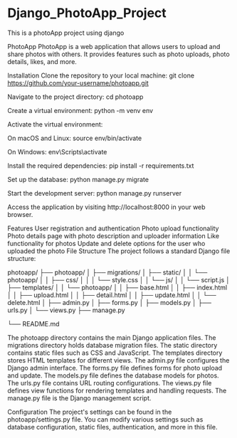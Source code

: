# Django_PhotoApp_Project
This is a photoApp project using django

PhotoApp
PhotoApp is a web application that allows users to upload and share photos with others. It provides features such as photo uploads, photo details, likes, and more.

Installation
Clone the repository to your local machine:
git clone https://github.com/your-username/photoapp.git


Navigate to the project directory:
cd photoapp

Create a virtual environment:
python -m venv env

Activate the virtual environment:

On macOS and Linux:
source env/bin/activate

On Windows:
env\Scripts\activate

Install the required dependencies:
pip install -r requirements.txt

Set up the database:
python manage.py migrate

Start the development server:
python manage.py runserver

Access the application by visiting http://localhost:8000 in your web browser.

Features
User registration and authentication
Photo upload functionality
Photo details page with photo description and uploader information
Like functionality for photos
Update and delete options for the user who uploaded the photo
File Structure
The project follows a standard Django file structure:


photoapp/
├── photoapp/
│   ├── migrations/
│   ├── static/
│   │   └── photoapp/
│   │       ├── css/
│   │       │   └── style.css
│   │       └── js/
│   │           └── script.js
│   ├── templates/
│   │   └── photoapp/
│   │       ├── base.html
│   │       ├── index.html
│   │       ├── upload.html
│   │       ├── detail.html
│   │       ├── update.html
│   │       └── delete.html
│   ├── admin.py
│   ├── forms.py
│   ├── models.py
│   ├── urls.py
│   └── views.py
├── manage.py

└── README.md

The photoapp directory contains the main Django application files.
The migrations directory holds database migration files.
The static directory contains static files such as CSS and JavaScript.
The templates directory stores HTML templates for different views.
The admin.py file configures the Django admin interface.
The forms.py file defines forms for photo upload and update.
The models.py file defines the database models for photos.
The urls.py file contains URL routing configurations.
The views.py file defines view functions for rendering templates and handling requests.
The manage.py file is the Django management script.


Configuration
The project's settings can be found in the photoapp/settings.py file. You can modify various settings such as database configuration, static files, authentication, and more in this file.
